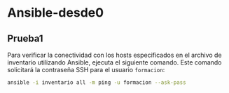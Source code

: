 # Ansible-desde0

## Prueba1

Para verificar la conectividad con los hosts especificados en el archivo de inventario utilizando Ansible, ejecuta el siguiente comando. Este comando solicitará la contraseña SSH para el usuario `formacion`:

```bash
ansible -i inventario all -m ping -u formacion --ask-pass


